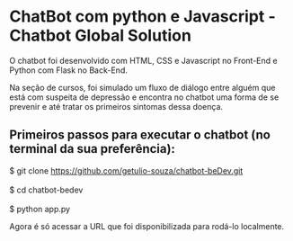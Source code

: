 # ChatBot com python e Javascript -  Chatbot Global Solution

O chatbot foi desenvolvido com HTML, CSS e Javascript no Front-End e Python com Flask no Back-End. 

Na seção de cursos, foi simulado um fluxo de diálogo entre alguém que está com suspeita de depressão e encontra no chatbot uma forma de se prevenir e até tratar os primeiros sintomas dessa doença.

## Primeiros passos para executar o chatbot (no terminal da sua preferência):

$ git clone https://github.com/getulio-souza/chatbot-beDev.git <br>  
$ cd chatbot-bedev <br>  
$ python app.py  

Agora é só acessar a URL que foi disponibilizada para rodá-lo localmente.

